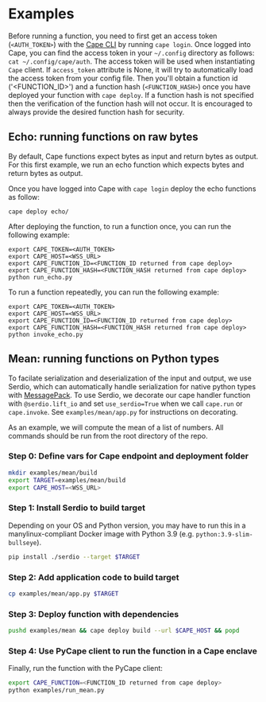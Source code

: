 # Examples

Before running a function, you need to first get an access token (`<AUTH_TOKEN>`) with the [Cape CLI](https://github.com/capeprivacy/cli) by running `cape login`. Once logged into Cape, you can find the access token in your `~/.config` directory as follows: `cat ~/.config/cape/auth`. The access token will be used when instantiating `Cape` client. If `access_token` attribute is None, it will try to automatically load the access token from your config file. Then you'll obtain a function id ('<FUNCTION_ID>') and a function hash (`<FUNCTION_HASH>`) once you have deployed your function with `cape deploy`. If a function hash is not specified then the verification of the function hash will not occur. It is encouraged to always provide the desired function hash for security. 

## Echo: running functions on raw bytes

By default, Cape functions expect bytes as input and return bytes as output. For this first example, we run an echo function which expects bytes and return bytes as output.

Once you have logged into Cape with `cape login` deploy the echo functions as follow:
```
cape deploy echo/
```

After deploying the function, to run a function once, you can run the following example:
```
export CAPE_TOKEN=<AUTH_TOKEN>
export CAPE_HOST=<WSS_URL>
export CAPE_FUNCTION_ID=<FUNCTION_ID returned from cape deploy>
export CAPE_FUNCTION_HASH=<FUNCTION_HASH returned from cape deploy>
python run_echo.py
```

To run a function repeatedly, you can run the following example:
```
export CAPE_TOKEN=<AUTH_TOKEN>
export CAPE_HOST=<WSS_URL>
export CAPE_FUNCTION_ID=<FUNCTION_ID returned from cape deploy>
export CAPE_FUNCTION_HASH=<FUNCTION_HASH returned from cape deploy>
python invoke_echo.py
```

## Mean: running functions on Python types

To facilate serialization and deserialization of the input and output, we use Serdio, which can automatically handle serialization for native python types with [MessagePack](https://msgpack.org/index.html). To use Serdio, we decorate our cape handler function with `@serdio.lift_io` and set `use_serdio=True` when we call `cape.run` or `cape.invoke`. See `examples/mean/app.py` for instructions on decorating.

As an example, we will compute the mean of a list of numbers. All commands should be run from the root directory of the repo.

### Step 0: Define vars for Cape endpoint and deployment folder
```sh
mkdir examples/mean/build
export TARGET=examples/mean/build
export CAPE_HOST=<WSS_URL>
```

###  Step 1: Install Serdio to build target
Depending on your OS and Python version, you may have to run this in a manylinux-compliant Docker image with Python 3.9 (e.g. `python:3.9-slim-bullseye`).
```sh
pip install ./serdio --target $TARGET
```

### Step 2: Add application code to build target
```sh
cp examples/mean/app.py $TARGET
```

### Step 3: Deploy function with dependencies
```sh
pushd examples/mean && cape deploy build --url $CAPE_HOST && popd
```

### Step 4: Use PyCape client to run the function in a Cape enclave
Finally, run the function with the PyCape client:
```sh
export CAPE_FUNCTION=<FUNCTION_ID returned from cape deploy>
python examples/run_mean.py
```
